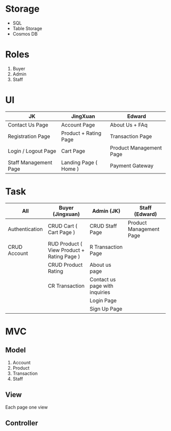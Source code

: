 # Storage

- SQL
- Table Storage
- Cosmos DB



# Roles

1. Buyer
2. Admin
3. Staff





# UI

| JK                    | JingXuan              | Edward                  |
| --------------------- | --------------------- | ----------------------- |
| Contact Us Page       | Account Page          | About Us + FAq          |
| Registration Page     | Product + Rating Page | Transaction Page        |
| Login / Logout Page   | Cart Page             | Product Management Page |
| Staff Management Page | Landing Page ( Home ) | Payment Gateway         |



# Task

| All            | Buyer (Jingxuan)                           | Admin (JK)                     | Staff (Edward)          |
| -------------- | ------------------------------------------ | ------------------------------ | ----------------------- |
| Authentication | CRUD Cart ( Cart Page )                    | CRUD Staff Page                | Product Management Page |
| CRUD Account   | RUD Product ( View Product + Rating Page ) | R Transaction Page             |                         |
|                | CRUD Product Rating                        | About us page                  |                         |
|                | CR Transaction                             | Contact us page with inquiries |                         |
|                |                                            | Login Page                     |                         |
|                |                                            | Sign Up Page                   |                         |



# MVC

## Model 

1. Account
2. Product
3. Transaction
4. Staff





## View

Each page one view 



## Controller